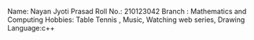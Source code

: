 Name: Nayan Jyoti Prasad
 Roll No.: 210123042 
 Branch : Mathematics and Computing
  Hobbies: Table Tennis , Music, Watching web series, Drawing 
  Language:c++